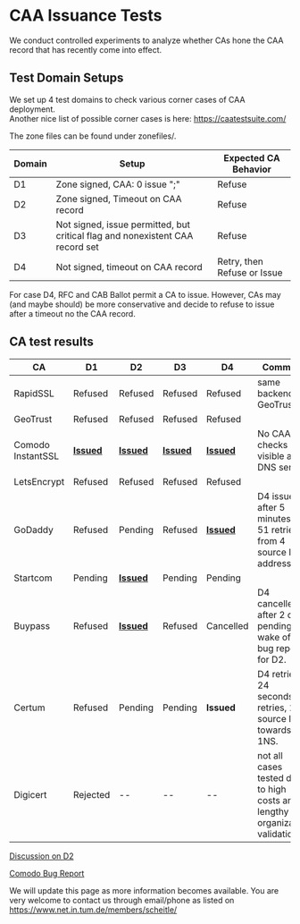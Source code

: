 # CAA Issuance Tests

We conduct controlled experiments to analyze whether CAs hone the CAA record that has recently come into effect. 

## Test Domain Setups

We set up 4 test domains to check various corner cases of CAA deployment.  
Another nice list of possible corner cases is here: https://caatestsuite.com/  

The zone files can be found under zonefiles/.

 


| Domain | Setup                                    | Expected CA Behavior        |
| ------ | ---------------------------------------- | --------------------------- |
| D1     | Zone signed, CAA: 0 issue ";"            | Refuse                      |
| D2     | Zone signed, Timeout on CAA record       | Refuse                      |
| D3     | Not signed, issue permitted, but critical flag and nonexistent  CAA record set | Refuse                      |
| D4     | Not signed, timeout on CAA record        | Retry, then Refuse or Issue |



For case D4, RFC and CAB Ballot permit a CA to issue. However, CAs may (and maybe should) be more conservative and decide to refuse to issue after a timeout no the CAA record.



## CA test results



| CA                | D1                                       | D2                                       | D3                                       | D4                                       | Comment                                  |
| ----------------- | ---------------------------------------- | ---------------------------------------- | ---------------------------------------- | ---------------------------------------- | ---------------------------------------- |
| RapidSSL          | Refused                                  | Refused                                  | Refused                                  | Refused                                  | same backend as GeoTrust                 |
| GeoTrust          | Refused                                  | Refused                                  | Refused                                  | Refused                                  |                                          |
| Comodo InstantSSL | [**Issued**](https://crt.sh/?id=206719317) | [**Issued**](https://crt.sh/?id=208486485) | [**Issued**](https://crt.sh/?id=208486489) | [**Issued**](https://crt.sh/?id=208486495) | No CAA checks visible at DNS server      |
| LetsEncrypt       | Refused                                  | Refused                                  | Refused                                  | Refused                                  |                                          |
| GoDaddy           | Refused                                  | Pending                                  | Refused                                  | **[**Issued**](https://crt.sh/?id=208554363)** | D4 issued after 5 minutes of 51 retries from 4 source IP addresses. |
| Startcom          | Pending                                  | [**Issued**](https://crt.sh/?id=206719317) | Pending                                  | Pending                                  |                                          |
| Buypass           | Refused                                  | [**Issued**](https://crt.sh/?id=208455849) | Refused                                  | Cancelled                                | D4 cancelled after 2 days pending in wake of our bug report for D2. |
| Certum            | Refused                                  | Pending                                  | Pending                                  | **Issued**                               | D4 retried 24 seconds, 7 retries, 1 source IP, towards 1NS. |
| Digicert          | Rejected                                 | --                                       | --                                       | --                                       | not all cases tested due to high costs and lengthy organization validation |



[Discussion on D2](https://groups.google.com/forum/#!topic/mozilla.dev.security.policy/-o-qkJzPe5Q)

[Comodo Bug Report](https://bugzilla.mozilla.org/show_bug.cgi?id=1398545)



We will update this page as more information becomes available.
You are very welcome to contact us through email/phone as listed on https://www.net.in.tum.de/members/scheitle/
